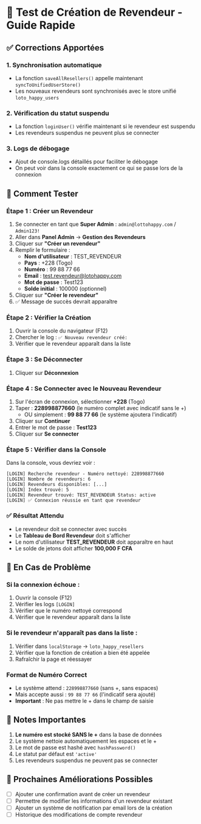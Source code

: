 # 🧪 Test de Création de Revendeur - Guide Rapide

## ✅ Corrections Apportées

### 1. **Synchronisation automatique** 
- La fonction `saveAllResellers()` appelle maintenant `syncToUnifiedUserStore()`
- Les nouveaux revendeurs sont synchronisés avec le store unifié `loto_happy_users`

### 2. **Vérification du statut suspendu**
- La fonction `loginUser()` vérifie maintenant si le revendeur est suspendu
- Les revendeurs suspendus ne peuvent plus se connecter

### 3. **Logs de débogage**
- Ajout de console.logs détaillés pour faciliter le débogage
- On peut voir dans la console exactement ce qui se passe lors de la connexion

## 🧪 Comment Tester

### Étape 1 : Créer un Revendeur
1. Se connecter en tant que **Super Admin** : `admin@lottohappy.com` / `Admin123!`
2. Aller dans **Panel Admin** → **Gestion des Revendeurs**
3. Cliquer sur **"Créer un revendeur"**
4. Remplir le formulaire :
   - **Nom d'utilisateur** : TEST_REVENDEUR
   - **Pays** : +228 (Togo)
   - **Numéro** : 99 88 77 66
   - **Email** : test.revendeur@lotohappy.com
   - **Mot de passe** : Test123
   - **Solde initial** : 100000 (optionnel)
5. Cliquer sur **"Créer le revendeur"**
6. ✅ Message de succès devrait apparaître

### Étape 2 : Vérifier la Création
1. Ouvrir la console du navigateur (F12)
2. Chercher le log : `✅ Nouveau revendeur créé:`
3. Vérifier que le revendeur apparaît dans la liste

### Étape 3 : Se Déconnecter
1. Cliquer sur **Déconnexion**

### Étape 4 : Se Connecter avec le Nouveau Revendeur
1. Sur l'écran de connexion, sélectionner **+228** (Togo)
2. Taper : **228998877660** (le numéro complet avec indicatif sans le +)
   - OU simplement : **99 88 77 66** (le système ajoutera l'indicatif)
3. Cliquer sur **Continuer**
4. Entrer le mot de passe : **Test123**
5. Cliquer sur **Se connecter**

### Étape 5 : Vérifier dans la Console
Dans la console, vous devriez voir :
```
[LOGIN] Recherche revendeur - Numéro nettoyé: 228998877660
[LOGIN] Nombre de revendeurs: 6
[LOGIN] Revendeurs disponibles: [...]
[LOGIN] Index trouvé: 5
[LOGIN] Revendeur trouvé: TEST_REVENDEUR Status: active
[LOGIN] ✅ Connexion réussie en tant que revendeur
```

### ✅ Résultat Attendu
- Le revendeur doit se connecter avec succès
- Le **Tableau de Bord Revendeur** doit s'afficher
- Le nom d'utilisateur **TEST_REVENDEUR** doit apparaître en haut
- Le solde de jetons doit afficher **100,000 F CFA**

## 🐛 En Cas de Problème

### Si la connexion échoue :
1. Ouvrir la console (F12)
2. Vérifier les logs `[LOGIN]`
3. Vérifier que le numéro nettoyé correspond
4. Vérifier que le revendeur apparaît dans la liste

### Si le revendeur n'apparaît pas dans la liste :
1. Vérifier dans `localStorage` → `loto_happy_resellers`
2. Vérifier que la fonction de création a bien été appelée
3. Rafraîchir la page et réessayer

### Format de Numéro Correct
- Le système attend : `228998877660` (sans +, sans espaces)
- Mais accepte aussi : `99 88 77 66` (l'indicatif sera ajouté)
- **Important** : Ne pas mettre le + dans le champ de saisie

## 📝 Notes Importantes

1. **Le numéro est stocké SANS le +** dans la base de données
2. Le système nettoie automatiquement les espaces et le +
3. Le mot de passe est hashé avec `hashPassword()`
4. Le statut par défaut est `'active'`
5. Les revendeurs suspendus ne peuvent pas se connecter

## 🔄 Prochaines Améliorations Possibles

- [ ] Ajouter une confirmation avant de créer un revendeur
- [ ] Permettre de modifier les informations d'un revendeur existant
- [ ] Ajouter un système de notification par email lors de la création
- [ ] Historique des modifications de compte revendeur
